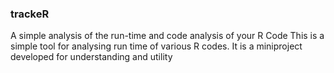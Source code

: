 ### trackeR
A simple analysis of the run-time and code analysis of your R Code
This is a simple tool for analysing run time of various  R codes. It is a miniproject developed for understanding and utility
